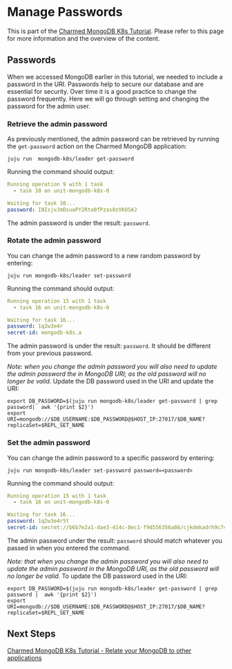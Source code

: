 # Manage Passwords

This is part of the [Charmed MongoDB K8s Tutorial](/t/charmed-mongodb-k8s-tutorial/10592). Please refer to this page for more information and the overview of the content.

## Passwords

When we accessed MongoDB earlier in this tutorial, we needed to include a password in the URI. Passwords help to secure our database and are essential for security. Over time it is a good practice to change the password frequently. Here we will go through setting and changing the password for the admin user.

### Retrieve the admin password
As previously mentioned, the admin password can be retrieved by running the `get-password` action on the Charmed MongoDB application:
```shell
juju run  mongodb-k8s/leader get-password 
```
Running the command should output:
```yaml
Running operation 9 with 1 task
  - task 10 on unit-mongodb-k8s-0

Waiting for task 10...
password: INIsjvJmDsuaPY2Rta0fPzas0zVKO5AJ
```
The admin password is under the result: `password`.


### Rotate the admin password
You can change the admin password to a new random password by entering:
```shell
juju run mongodb-k8s/leader set-password
```
Running the command should output:
```yaml
Running operation 15 with 1 task
  - task 16 on unit-mongodb-k8s-0

Waiting for task 16...
password: 1q2w3e4r
secret-id: mongodb-k8s.a
```
The admin password is under the result: `password`. It should be different from your previous password.

*Note: when you change the admin password you will also need to update the admin password the in MongoDB URI; as the old password will no longer be valid.* Update the DB password used in the URI and update the URI:
```shell
export DB_PASSWORD=$(juju run mongodb-k8s/leader get-password | grep password|  awk '{print $2}')
export URI=mongodb://$DB_USERNAME:$DB_PASSWORD@$HOST_IP:27017/$DB_NAME?replicaSet=$REPL_SET_NAME
```

### Set the admin password
You can change the admin password to a specific password by entering:
```shell
juju run mongodb-k8s/leader set-password password=<password>
```
Running the command should output:
```yaml
Running operation 15 with 1 task
  - task 16 on unit-mongodb-k8s-0

Waiting for task 16...
password: 1q2w3e4r5t
secret-id: secret://b6b7e2a1-dae3-414c-8ec1-f9d556356a86/cjkdmkadrh9c74c5u540
```
The admin password under the result: `password` should match whatever you passed in when you entered the command.

*Note: that when you change the admin password you will also need to update the admin password in the MongoDB URI, as the old password will no longer be valid.* To update the DB password used in the URI:
```shell
export DB_PASSWORD=$(juju run mongodb-k8s/leader get-password | grep password |  awk '{print $2}')
export URI=mongodb://$DB_USERNAME:$DB_PASSWORD@$HOST_IP:27017/$DB_NAME?replicaSet=$REPL_SET_NAME
```

## Next Steps
[Charmed MongoDB K8s Tutorial - Relate your MongoDB to other applications](https://discourse.charmhub.io/t/charmed-mongodb-k8s-tutorial-relate-your-mongodb-deployment/10613)